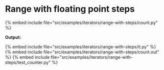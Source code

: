 # Range with floating point steps

{% embed include file="src/examples/iterators/range-with-steps/count.py" %}

**Output:**

{% embed include file="src/examples/iterators/range-with-steps/it.py" %}
{% embed include file="src/examples/iterators/range-with-steps/count.out" %}
{% embed include file="src/examples/iterators/range-with-steps/test_counter.py" %}



